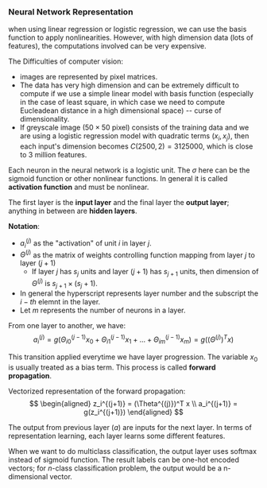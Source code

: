 ### Neural Network Representation

when using linear regression or logistic regression, we can use the basis function to apply nonlinearities. However, with high dimension data (lots of features), the computations involved can be very expensive. 

The Difficulties of computer vision:
- images are represented by pixel matrices. 
- The data has very high dimension and can be extremely difficult to compute if we use a simple linear model with basis function (especially in the case of least square, in which case we need to compute Eucleadean distance in a high dimensional space) -- curse of dimensionality.
- If greyscale image ($50 \times 50$ pixel) consists of the training data and we are using a logistic regression model with quadratic terms $(x_i, x_j)$, then each input's dimension becomes $C(2500,2) = 3125000$, which is close to 3 million features.

Each neuron in the neural network is a logistic unit. The $\sigma$ here can be the sigmoid function or other nonlinear functions. In general it is called __activation function__ and must be nonlinear. 

The first layer is the __input layer__ and the final layer the __output layer__; anything in between are __hidden layers__. 

__Notation__:
- $a_i^{(j)}$ as the "activation" of unit $i$ in layer $j$.
- $\Theta^{(j)}$ as the matrix of weights controlling function mapping from layer $j$ to layer $(j+1)$
  - If layer $j$ has $s_j$ units and layer $(j+1)$ has $s_{j+1}$ units, then dimension of $\Theta^{(j)}$ is $s_{j+1} \times (s_j + 1)$.
- In general the hyperscript represents layer number and the subscript the $i-th$ elemnt in the layer.
- Let $m$ represents the number of neurons in a layer.


From one layer to another, we have: 
$$
a_i^{(j)} = g(\Theta_{i0}^{(j-1)} x_0 + \Theta_{i1}^{(j-1)}x_1 + ... + \Theta_{im}^{(j-1)}x_m) = g((\Theta^{(j)})^T x)
$$

This transition applied everytime we have layer progression. The variable $x_0$ is usually treated as a bias term. This process is called __forward propagation__.

Vectorized representation of the forward propagation:
$$
\begin{aligned}
z_i^{(j+1)} = (\Theta^{(j)})^T x \\
a_i^{(j+1)} = g(z_i^{(j+1)}) 
\end{aligned}
$$

The output from previous layer ($a$) are inputs for the next layer. In terms of representation learning, each layer learns some different features.

When we want to do multiclass classification, the output layer uses softmax instead of sigmoid function. The result labels can be one-hot encoded vectors; for $n$-class classification problem, the output would be a n-dimensional vector.